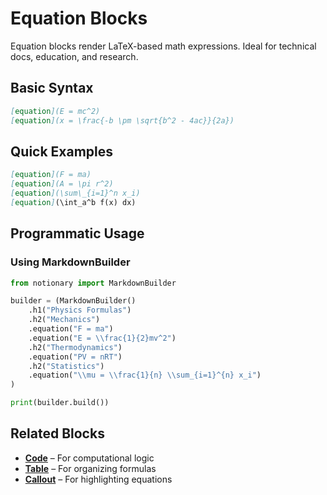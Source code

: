 # Equation Blocks

Equation blocks render LaTeX-based math expressions. Ideal for technical docs, education, and research.

## Basic Syntax

```markdown
[equation](E = mc^2)
[equation](x = \frac{-b \pm \sqrt{b^2 - 4ac}}{2a})
```

## Quick Examples

```markdown
[equation](F = ma)
[equation](A = \pi r^2)
[equation](\sum\_{i=1}^n x_i)
[equation](\int_a^b f(x) dx)
```

## Programmatic Usage

### Using MarkdownBuilder

```python
from notionary import MarkdownBuilder

builder = (MarkdownBuilder()
    .h1("Physics Formulas")
    .h2("Mechanics")
    .equation("F = ma")
    .equation("E = \\frac{1}{2}mv^2")
    .h2("Thermodynamics")
    .equation("PV = nRT")
    .h2("Statistics")
    .equation("\\mu = \\frac{1}{n} \\sum_{i=1}^{n} x_i")
)

print(builder.build())
```

## Related Blocks

- **[Code](code.md)** – For computational logic
- **[Table](table.md)** – For organizing formulas
- **[Callout](callout.md)** – For highlighting equations
